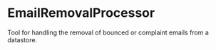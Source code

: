 EmailRemovalProcessor
=====================

Tool for handling the removal of bounced or complaint emails from a datastore.
